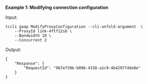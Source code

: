**Example 1: Modifying connection configuration**



Input: 

```
tccli gaap ModifyProxyConfiguration --cli-unfold-argument  \
    --ProxyId link-4ftf12sb \
    --Bandwidth 10 \
    --Concurrent 2
```

Output: 
```
{
    "Response": {
        "RequestId": "967ef39b-b096-4338-a1c9-4b42977dde0e"
    }
}
```

